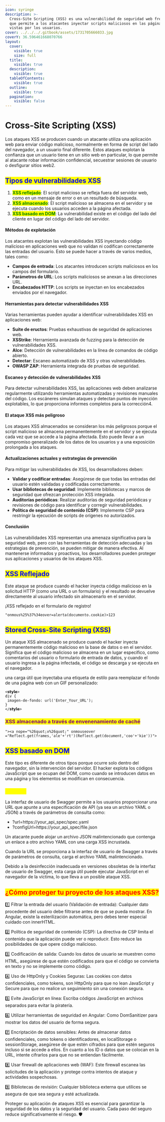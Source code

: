 ```yaml
---
icon: syringe
description: >-
  Cross-Site Scripting (XSS) es una vulnerabilidad de seguridad web frecuente
  que permite a los atacantes inyectar scripts maliciosos en las páginas web
  vistas por los usuarios.
cover: ../../../.gitbook/assets/1731705666033.jpg
coverY: 36.596461668070766
layout:
  cover:
    visible: true
    size: full
  title:
    visible: true
  description:
    visible: true
  tableOfContents:
    visible: true
  outline:
    visible: true
  pagination:
    visible: false
---
```


# Cross-Site Scripting (XSS)

Los ataques XSS se producen cuando un atacante utiliza una aplicación web para enviar código malicioso, normalmente en forma de script del lado del navegador, a un usuario final diferente. Estos ataques explotan la confianza que un usuario tiene en un sitio web en particular, lo que permite al atacante robar información confidencial, secuestrar sesiones de usuario o desfigurar sitios web2.

## <mark style="color:blue;">Tipos de vulnerabilidades XSS</mark> <a href="#ember11601" id="ember11601"></a>

1. <mark style="color:green;">**XSS reflejado**</mark>: El script malicioso se refleja fuera del servidor web, como en un mensaje de error o en un resultado de búsqueda.
2. <mark style="color:green;">**XSS almacenado**</mark>: El script malicioso se almacena en el servidor y se ejecuta cuando los usuarios acceden a la página afectada.
3. <mark style="color:green;">**XSS basado en DOM**</mark>: La vulnerabilidad existe en el código del lado del cliente en lugar del código del lado del servidor.

#### Métodos de explotación <a href="#ember11603" id="ember11603"></a>

Los atacantes explotan las vulnerabilidades XSS inyectando código malicioso en aplicaciones web que no validan ni codifican correctamente las entradas del usuario. Esto se puede hacer a través de varios medios, tales como:

* **Campos de entrada**: Los atacantes introducen scripts maliciosos en los campos del formulario.
* **Parámetros de URL**: Los scripts maliciosos se anexan a las direcciones URL.
* **Encabezados HTTP**: Los scripts se inyectan en los encabezados enviados por el navegador.

#### Herramientas para detectar vulnerabilidades XSS <a href="#ember11606" id="ember11606"></a>

Varias herramientas pueden ayudar a identificar vulnerabilidades XSS en aplicaciones web:

* **Suite de eructos**: Pruebas exhaustivas de seguridad de aplicaciones web.
* **XSStrike**: Herramienta avanzada de fuzzing para la detección de vulnerabilidades XSS.
* **Alce**: Detección de vulnerabilidades en la línea de comandos de código abierto.
* **Detectar**: Escaneo automatizado de XSS y otras vulnerabilidades.
* **OWASP ZAP**: Herramienta integrada de pruebas de seguridad.

#### Escaneo y detección de vulnerabilidades XSS <a href="#ember11609" id="ember11609"></a>

Para detectar vulnerabilidades XSS, las aplicaciones web deben analizarse regularmente utilizando herramientas automatizadas y revisiones manuales del código. Los escáneres simulan ataques y detectan puntos de inyección explotables, lo que proporciona informes completos para la corrección4.

#### El ataque XSS más peligroso <a href="#ember11611" id="ember11611"></a>

Los ataques XSS almacenados se consideran los más peligrosos porque el script malicioso se almacena permanentemente en el servidor y se ejecuta cada vez que se accede a la página afectada. Esto puede llevar a un compromiso generalizado de los datos de los usuarios y a una exposición prolongada a los ataques.

#### Actualizaciones actuales y estrategias de prevención <a href="#ember11613" id="ember11613"></a>

Para mitigar las vulnerabilidades de XSS, los desarrolladores deben:

* **Validar y codificar entradas**: Asegúrese de que todas las entradas del usuario estén validadas y codificadas correctamente.
* **Usar bibliotecas de seguridad**: Implemente bibliotecas y marcos de seguridad que ofrezcan protección XSS integrada.
* **Auditorías periódicas**: Realizar auditorías de seguridad periódicas y revisiones de código para identificar y corregir vulnerabilidades.
* **Política de seguridad de contenido (CSP)**: Implemente CSP para restringir la ejecución de scripts de orígenes no autorizados.

#### Conclusión <a href="#ember11616" id="ember11616"></a>

Las vulnerabilidades XSS representan una amenaza significativa para la seguridad web, pero con las herramientas de detección adecuadas y las estrategias de prevención, se pueden mitigar de manera efectiva. Al mantenerse informados y proactivos, los desarrolladores pueden proteger sus aplicaciones y usuarios de los ataques XSS.

## <mark style="color:blue;">XSS Reflejado</mark>

Este ataque se produce cuando el hacker inyecta código malicioso en la solicitud HTTP (como una URL o un formulario) y el resultado se devuelve directamente al usuario infectado sin almacenarlo en el servidor.

¡XSS reflejado en el formulario de registro!

```
"onmous%25%37%34eover=alerta(documento.cookie)>123
```

## <mark style="color:blue;">Stored Cross-Site Scripting (XSS)</mark>

Un ataque XSS almacenado se produce cuando el hacker inyecta permanentemente código malicioso en la base de datos o en el servidor. Significa que el código malicioso se almacena en un lugar específico, como comentarios del usuario o formulario de entrada de datos, y cuando el usuario ingresa a la página infectada, el código se descarga y se ejecuta en el navegador.

una carga útil que inyectaba una etiqueta de estilo para reemplazar el fondo de una página web con un GIF personalizado:

```
<𝘀𝘁𝘆𝗹𝗲>
div {
 imagen-de-fondo: url('Enter_Your_URL');
}
</𝘀𝘁𝘆𝗹𝗲>
```

### <mark style="color:purple;">XSS almacenado a través de envenenamiento de caché</mark>

```
"><a nope="%26quot;x%26quot;" onmouseover​="Reflect.get(frames,'ale'+'rt')(Reflect.get(document,'coo'+'kie'))">
```

## <mark style="color:blue;">XSS basado en DOM</mark>

Este tipo es diferente de otros tipos porque ocurre solo dentro del navegador, sin la intervención del servidor. El hacker explota los códigos JavaScript que se ocupan del DOM, como cuando se introducen datos en una página y los elementos se modifican en consecuencia.

### <mark style="color:yellow;">Ejemplo.</mark>

La interfaz de usuario de Swagger permite a los usuarios proporcionar una URL que apunte a una especificación de API (ya sea un archivo YAML o JSON) a través de parámetros de consulta como:

* ?url=https://your\_api\_spec/spec.yaml
* ?configUrl=https://your\_api\_spec/file.json

Un atacante puede alojar un archivo JSON malintencionado que contenga un enlace a otro archivo YAML con una carga XSS incrustada.

Cuando la URL se proporciona a la interfaz de usuario de Swagger a través de parámetros de consulta, carga el archivo YAML malintencionado.

Debido a la desinfección inadecuada en versiones obsoletas de la interfaz de usuario de Swagger, esta carga útil puede ejecutar JavaScript en el navegador de la víctima, lo que lleva a un posible ataque XSS.

## <mark style="color:red;">¿Cómo proteger tu proyecto de los ataques XSS?</mark>

1️⃣ Filtrar la entrada del usuario (Validación de entrada): Cualquier dato procedente del usuario debe filtrarse antes de que se pueda mostrar. En Angular, existe la esterilización automática, pero debes tener especial cuidado con innerHTML.

2️⃣ Política de seguridad de contenido (CSP): La directiva de CSP limita el contenido que la aplicación puede ver o reproducir. Esto reduce las posibilidades de que opere código malicioso.

3️⃣ Codificación de salida: Cuando los datos de usuario se muestren como HTML, asegúrese de que estén codificados para que el código se convierta en texto y no se implemente como código.

4️⃣ Uso de HttpOnly y Cookies Seguras: Las cookies con datos confidenciales, como tokens, son HttpOnly para que no lean JavaScript y Secure para que no realice un seguimiento sin una conexión segura.

5️⃣ Evite JavaScript en línea: Escriba códigos JavaScript en archivos separados para evitar la piratería.

6️⃣ Utilizar herramientas de seguridad en Angular: Como DomSanitizer para mostrar los datos del usuario de forma segura.

7️⃣ Encriptación de datos sensibles: Antes de almacenar datos confidenciales, como tokens o identificadores, en localStorage o sessionStorage, asegúrese de que estén cifrados para que estén seguros incluso si se accede a ellos. En cuanto a los ID o datos que se colocan en la URL, intente cifrarlos para que no se entiendan fácilmente.

8️⃣ Usar firewall de aplicaciones web (WAF): Este firewall escanea las solicitudes de la aplicación y protege contra intentos de ataque y actividades sospechosas.

9️⃣ Bibliotecas de revisión: Cualquier biblioteca externa que utilices se asegura de que sea segura y esté actualizada.

Proteger su aplicación de ataques XSS es esencial para garantizar la seguridad de los datos y la seguridad del usuario. Cada paso del seguro reduce significativamente el riesgo. 🛡️
